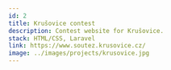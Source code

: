 ```yaml
---
id: 2
title: Krušovice contest
description: Contest website for Krušovice.
stack: HTML/CSS, Laravel
link: https://www.soutez.krusovice.cz/
image: ../images/projects/krusovice.jpg
---
```

